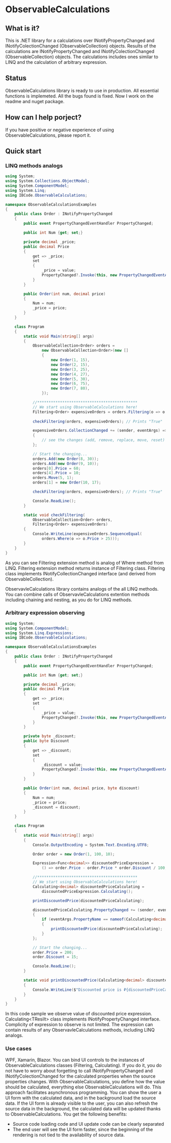 ﻿# ObservableCalculations
## What is it? 
This is .NET library for a calculations over INotifyPropertyChanged and INotifyColectionChanged (ObservableCollection) objects. Results of the calculations are INotifyPropertyChanged and INotifyColectionChanged (ObservableCollection) objects. The calculations includes ones similar to LINQ and the calculation of arbitrary expression. 
## Status
ObservableCalculations library is ready to use in production. All essential functions is implemeted. All the bugs found is fixed. Now I work on the readme and nuget package.
## How can I help porject?
If you have positive or negative experience of using ObservableCalculations, please report it.
## Quick start
### LINQ methods analogs
```csharp
using System;
using System.Collections.ObjectModel;
using System.ComponentModel;
using System.Linq;
using IBCode.ObservableCalculations;

namespace ObservableCalculationsExamples
{
	public class Order : INotifyPropertyChanged
	{
		public event PropertyChangedEventHandler PropertyChanged;

		public int Num {get; set;}

		private decimal _price;
		public decimal Price
		{
			get => _price;
			set
			{
				_price = value;
				PropertyChanged?.Invoke(this, new PropertyChangedEventArgs(nameof(Price)));
			}
		}

		public Order(int num, decimal price)
		{
			Num = num;
			_price = price;
		}
	}

	class Program
	{
		static void Main(string[] args)
		{
			ObservableCollection<Order> orders = 
				new ObservableCollection<Order>(new []
				{
					new Order(1, 15),
					new Order(2, 15),
					new Order(3, 25),
					new Order(4, 27),
					new Order(5, 30),
					new Order(6, 75),
					new Order(7, 80),
				});

			//********************************************
			// We start using ObservableCalculations here!
			Filtering<Order> expensiveOrders = orders.Filtering(o => o.Price > 25); 
			
			checkFiltering(orders, expensiveOrders); // Prints "True"

			expensiveOrders.CollectionChanged += (sender, eventArgs) =>
			{
				// see the changes (add, remove, replace, move, reset) here
			};

			// Start the changing...
			orders.Add(new Order(8, 30));
			orders.Add(new Order(9, 10));
			orders[0].Price = 60;
			orders[4].Price = 10;
			orders.Move(5, 1);
			orders[1] = new Order(10, 17);

			checkFiltering(orders, expensiveOrders); // Prints "True"

			Console.ReadLine();
		}

		static void checkFiltering(
		    ObservableCollection<Order> orders, 
		    Filtering<Order> expensiveOrders)
		{
			Console.WriteLine(expensiveOrders.SequenceEqual(
				orders.Where(o => o.Price > 25)));
		}
	}
}
```
As you can see Filtering extension method is analog of Where method from LINQ. Filtering extension method returns instance of Filtering class. Filtering class implements INotifyCollectionChanged interface (and derived from ObservableCollection).

ObservavleCalculations library contains analogs of the all LINQ methods. You can combine calls of ObservavleCalculations extention methods including chaining and nesting, as you do for LINQ methods.

### Arbitrary expression observing
```csharp
using System;
using System.ComponentModel;
using System.Linq.Expressions;
using IBCode.ObservableCalculations;

namespace ObservableCalculationsExamples
{
	public class Order : INotifyPropertyChanged
	{
		public event PropertyChangedEventHandler PropertyChanged;

		public int Num {get; set;}

		private decimal _price;
		public decimal Price
		{
			get => _price;
			set
			{
				_price = value;
				PropertyChanged?.Invoke(this, new PropertyChangedEventArgs(nameof(Price)));
			}
		}

		private byte _discount;
		public byte Discount
		{
			get => _discount;
			set
			{
				_discount = value;
				PropertyChanged?.Invoke(this, new PropertyChangedEventArgs(nameof(Discount)));
			}
		}

		public Order(int num, decimal price, byte discount)
		{
			Num = num;
			_price = price;
			_discount = discount;
		}
	}

	class Program
	{
		static void Main(string[] args)
		{
			Console.OutputEncoding = System.Text.Encoding.UTF8;

			Order order = new Order(1, 100, 10);

			Expression<Func<decimal>> discountedPriceExpression =
				() => order.Price - order.Price * order.Discount / 100;

			//********************************************
			// We start using ObservableCalculations here!
			Calculating<decimal> discountedPriceCalculating = 
				discountedPriceExpression.Calculating();

			printDiscountedPrice(discountedPriceCalculating);

			discountedPriceCalculating.PropertyChanged += (sender, eventArgs) =>
			{
				if (eventArgs.PropertyName == nameof(Calculating<decimal>.Value))
				{
					printDiscountedPrice(discountedPriceCalculating);
				}
			};

			// Start the changing...
			order.Price = 200;
			order.Discount = 15;

			Console.ReadLine();
		}

		static void printDiscountedPrice(Calculating<decimal> discountedPriceCalculating)
		{
			Console.WriteLine($"Discounted price is ₽{discountedPriceCalculating.Value}");
		}
	}
}
```
In this code sample we observe value of discounted price expression. Calculating&lt;TResilt&gt; class implements INotifyPropertyChanged interface. Complicity of expression to observe is not limited. The expression can contain results of any ObservavleCalculations methods, including LINQ analogs.
### Use cases
WPF, Xamarin, Blazor. You can bind UI controls to the instances of ObservableCalculations classes (Filtering, Calculating). If you do it, you do not have to worry about forgetting to call INotifyPropertyChanged and INotifyColectionChanged for the calculated properties when the source properties changes. With ObservableCalculations, you define how the value should be calculated, everything else ObservableCalculations will do. 
This approach facilitates asynchronous programming. You can show the user a UI form with the calculated data, and in the background load the source data. If the UI form is already visible to the user, you can also refresh the source data in the background, the calculated data will be updated thanks to ObservableCalculations. You get the following benefits:
* Source code loading code and UI update code can be clearly separated
* The end user will see the UI form faster, since the beginning of the rendering is not tied to the availability of source data.

